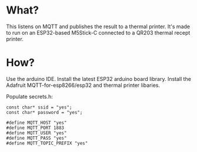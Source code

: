 # What?

This listens on MQTT and publishes the result to a thermal printer. It's made to run on an ESP32-based M5Stick-C connected to a QR203 thermal recept printer.

# How?
Use the arduino IDE.
Install the latest ESP32 arduino board library.
Install the Adafruit MQTT-for-esp8266/esp32 and thermal printer libaries.

Populate secrets.h:

```
const char* ssid = "yes";
const char* password = "yes";

#define MQTT_HOST "yes"
#define MQTT_PORT 1883
#define MQTT_USER "yes"
#define MQTT_PASS "yes"
#define MQTT_TOPIC_PREFIX "yes"
```